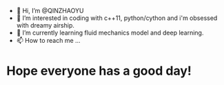 - 👋 Hi, I’m @QINZHAOYU
- 👀 I’m interested in coding with c++11, python/cython and i'm obsessed with dreamy airship.
- 🌱 I’m currently learning fluid mechanics model and deep learning.
- 📫 How to reach me ...

# Hope everyone has a good day!
